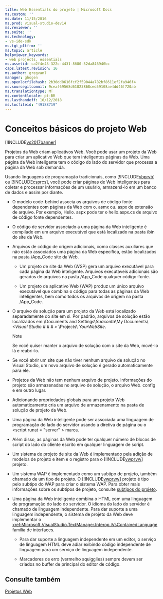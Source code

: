 ```yaml
---
title: Web Essentials do projeto | Microsoft Docs
ms.custom: ''
ms.date: 11/15/2016
ms.prod: visual-studio-dev14
ms.reviewer: ''
ms.suite: ''
ms.technology:
- vs-ide-sdk
ms.tgt_pltfrm: ''
ms.topic: article
helpviewer_keywords:
- web projects, essentials
ms.assetid: ca2f4e43-322c-4431-8680-52da846940bc
caps.latest.revision: 16
ms.author: gregvanl
manager: ghogen
ms.openlocfilehash: 2b30dd0616fcf2f59044a782bf8611ef2fa946f4
ms.sourcegitcommit: 9ceaf69568d61023868ced59108ae4dd46f720ab
ms.translationtype: MT
ms.contentlocale: pt-BR
ms.lasthandoff: 10/12/2018
ms.locfileid: "49188719"
---
```

# <a name="web-project-essentials"></a>Conceitos básicos do projeto Web
[!INCLUDE[vs2017banner](../../includes/vs2017banner.md)]

Projetos da Web criam aplicativos Web. Você pode usar um projeto da Web para criar um aplicativo Web que tem inteligentes páginas da Web. Uma página da Web inteligente tem o código do lado do servidor que processa a página da Web sob demanda.  
  
 Usando linguagens de programação tradicionais, como [!INCLUDE[vbprvb](../../includes/vbprvb-md.md)] ou [!INCLUDE[csprcs](../../includes/csprcs-md.md)], você pode criar páginas de Web inteligentes para coletar e processar informações de um usuário, armazená-lo em um banco de dados e assim por diante.  
  
-   O modelo code-behind associa os arquivos de código fonte dependentes com páginas da Web com o. asmx ou. aspx de extensão de arquivo. Por exemplo, Hello. aspx pode ter o hello.aspx.cs de arquivo de código fonte dependentes.  
  
-   O código de servidor associado a uma página da Web inteligente é compilado em um arquivo executável que está localizado na pasta /bin do site da Web.  
  
-   Arquivos de código de origem adicionais, como classes auxiliares que não estão associados uma página da Web específica, estão localizados na pasta /App_Code site da Web.  
  
    -   Um projeto de site da Web (WSP) gera um arquivo executável para cada página da Web inteligente. Arquivos executáveis adicionais são gerados de arquivos na pasta /App_Code qualquer código-fonte.  
  
    -   Um projeto de aplicativo Web (WAP) produz um único arquivo executável que combina o código para todas as páginas da Web inteligentes, bem como todos os arquivos de origem na pasta /App_Code.  
  
-   O arquivo de solução para um projeto da Web está localizado separadamente do site em si. Por padrão, arquivos de solução estão localizados em \Documents and Settings\\*Suaconta*\My Documents\\*\<Visual Studio # # # >* \Projects\\ *YourWebSite*.  
  
    > [!NOTE]
    >  Se você quiser manter o arquivo de solução com o site da Web, movê-lo lá e reabri-lo.  
  
-   Se você abrir um site que não tiver nenhum arquivo de solução no Visual Studio, um novo arquivo de solução é gerado automaticamente para ele.  
  
-   Projetos da Web não tem nenhum arquivo de projeto. Informações do projeto são armazenadas no arquivo de solução, o arquivo Web. config e em outro lugar.  
  
-   Adicionando propriedades globais para um projeto Web automaticamente cria um arquivo de armazenamento na pasta de solução de projeto da Web.  
  
-   Uma página da Web inteligente pode ser associada uma linguagem de programação do lado do servidor usando a diretiva de página ou o \<script runat = "server" > marca.  
  
-   Além disso, as páginas da Web pode ter qualquer número de blocos de script do lado do cliente escrito em qualquer linguagem de script.  
  
-   Um sistema de projeto de site da Web é implementado pela adição de modelos de projeto e item e o registro para o [!INCLUDE[vwprvw](../../includes/vwprvw-md.md)] projeto.  
  
-   Um sistema WAP é implementado como um subtipo de projeto, também chamado de um tipo de projeto. O [!INCLUDE[vwprvw](../../includes/vwprvw-md.md)] projeto é tipo pelo subtipo do WAP para criar o sistema WAP. Para obter mais informações sobre os subtipos de projeto, consulte [subtipos do projeto](../../extensibility/internals/project-subtypes.md).  
  
-   Uma página da Web inteligente combina o HTML com uma linguagem de programação do lado do servidor. O idioma do lado do servidor é chamado de linguagem independente. Para dar suporte a uma linguagem independente, o sistema de projeto da Web deve implementar o <xref:Microsoft.VisualStudio.TextManager.Interop.IVsContainedLanguage> família de interfaces.  
  
    -   Para dar suporte a linguagem independente em um editor, o serviço de linguagem HTML deve adiar exibindo código independente de linguagem para um serviço de linguagem independente.  
  
    -   Marcadores de erro (vermelho squigglies) sempre devem ser criados no buffer de principal do editor de código.  
  
## <a name="see-also"></a>Consulte também  
 [Projetos Web](../../extensibility/internals/web-projects.md)

